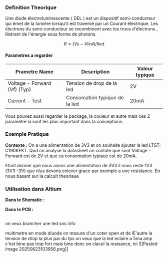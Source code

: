 ### Definition Theorique
Une diode électroluminescente ( DEL ) est un dispositif  semi-conducteur qui émet de la lumière lorsqu'il est traversé par un Courant électrique. Les électrons du semi-conducteur se recombinent avec les trous d'électrons , libérant de l'énergie sous forme de photons.


$$
R = (Vs-Vled) / Iled
$$

#### Parametres a regarder

| Prametre Name                | Description                   | Valeur typique |
| ---------------------------- | ----------------------------- | -------------- |
| Voltage - Forward (Vf) (Typ) | Tension de drop de la led     | 2V             |
| Current - Test               | Consomation typique de la led | 20mA           |
Vous pouvez aussi regarder le package, la couleur et autre mais ces 2 parametre la sont les plus important dans la conceptions.
### Exemple Pratique
**Contexte :** On a une alimentation de 3V3 et on souhaite ajouter la led LTST-C190KFKT.
Qud on analyse la datasheet on contate que sont Voltage - Forward est de 2V et que ca consomation typiaue est de 20mA.

Etant donner que nous avons une alimentation de 3V3 il nous reste 1V3 (3V3 -3V) que nlus devons enlever grace par exemple a une resistance. En nous basant sur la calcult theoriaue

### Utilisation dans Altium

**Dans le Shematic :**

**Dans le PCB :**



```

```





on veux brancher une led sns info 

multimetre en mode diuode on mesure d'un coter open et de lÉ'autre la tension de drop 
la plus par du tps on veux que la led eclaire a 5ma amp c'est bine pas trop fort mais bine 
donc on clacul la resisance, ici 
![[Pasted image 20250623103956.png]]